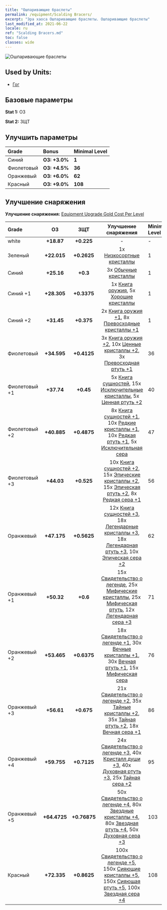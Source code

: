 ```yaml
---
title: "Ошпаривающие браслеты"
permalink: /equipment/Scalding Bracers/
excerpt: "Эра хаоса Ошпаривающие браслеты. Ошпаривающие браслеты"
last_modified_at: 2021-06-22
locale: ru
ref: "Scalding Bracers.md"
toc: false
classes: wide
---
```


  ![Ошпаривающие браслеты](/images/e/e_5024.png)

## Used by Units:

* [Гог](/ru/units/Gog/) 


## Базовые параметры
 **Stat 1:** ОЗ

 **Stat 2:** ЗЩТ

## Улучшить параметры

  |     Grade    |   Bonus | Minimal Level | 
  |:-------------|:--------|:--------------| 
  | Синий | **ОЗ: +3.0%** | **1** | 
  | Фиолетовый | **ОЗ: +4.5%** | **36** | 
  | Оранжевый | **ОЗ: +6.0%** | **62** | 
  | Красный | **ОЗ: +9.0%** | **108** | 


## Улучшение снаряжения
 **Улучшение снаряжения:** [Equipment Upgrade Gold Cost Per Level](/equipment/EquipmentUpgradeCostPerLevel/) 

  |          Grade      | ОЗ | ЗЩТ | Улучшение снаряжения | Minimal Level |
  |:--------------------|:---------:|:---------:|:----------------:|:--------------|
  | white | **+18.87** | **+0.225** | - | - |
  | Зеленый | **+22.015** | **+0.2625** | 1x [Низкосортные кристаллы](/ItemsRU/mat_5/) | 1 |
  | Синий | **+25.16** | **+0.3** | 3x [Обычные кристаллы](/ItemsRU/mat_11/) | 1 |
  | Синий +1 | **+28.305** | **+0.3375** | 1x [Книга оружия](/ItemsRU/mat_18/), 5x [Хорошие кристаллы](/ItemsRU/mat_17/) | 1 |
  | Синий +2 | **+31.45** | **+0.375** | 2x [Книга оружия +1](/ItemsRU/mat_25/), 8x [Превосходные кристаллы +1](/ItemsRU/mat_24/) | 1 |
  | Фиолетовый | **+34.595** | **+0.4125** | 3x [Книга оружия +2](/ItemsRU/mat_32/), 10x [Ценные кристаллы +2](/ItemsRU/mat_31/), 3x [Превосходная ртуть +1](/ItemsRU/mat_21/) | 36 |
  | Фиолетовый +1 | **+37.74** | **+0.45** | 5x [Книга сущностей](/ItemsRU/mat_39/), 15x [Исключительные кристаллы](/ItemsRU/mat_38/), 5x [Ценная ртуть +2](/ItemsRU/mat_28/) | 40 |
  | Фиолетовый +2 | **+40.885** | **+0.4875** | 8x [Книга сущностей +1](/ItemsRU/mat_46/), 10x [Редкие кристаллы +1](/ItemsRU/mat_45/), 10x [Редкая ртуть +1](/ItemsRU/mat_42/), 5x [Исключительная сера](/ItemsRU/mat_36/) | 47 |
  | Фиолетовый +3 | **+44.03** | **+0.525** | 10x [Книга сущностей +2](/ItemsRU/mat_53/), 15x [Эпические кристаллы +2](/ItemsRU/mat_52/), 15x [Эпическая ртуть +2](/ItemsRU/mat_49/), 8x [Редкая сера +1](/ItemsRU/mat_43/) | 56 |
  | Оранжевый | **+47.175** | **+0.5625** | 12x [Книга сущностей +3](/ItemsRU/mat_60/), 18x [Легендарные кристаллы +3](/ItemsRU/mat_59/), 18x [Легендарная ртуть +3](/ItemsRU/mat_56/), 10x [Эпическая сера +2](/ItemsRU/mat_50/) | 62 |
  | Оранжевый +1 | **+50.32** | **+0.6** | 15x [Свидетельство о легенде](/ItemsRU/mat_67/), 25x [Мифические кристаллы](/ItemsRU/mat_66/), 25x [Мифическая ртуть](/ItemsRU/mat_63/), 12x [Легендарная сера +3](/ItemsRU/mat_57/) | 71 |
  | Оранжевый +2 | **+53.465** | **+0.6375** | 18x [Свидетельство о легенде +1](/ItemsRU/mat_74/), 30x [Вечные кристаллы +1](/ItemsRU/mat_73/), 30x [Вечная ртуть +1](/ItemsRU/mat_70/), 15x [Мифическая сера](/ItemsRU/mat_64/) | 76 |
  | Оранжевый +3 | **+56.61** | **+0.675** | 21x [Свидетельство о легенде +2](/ItemsRU/mat_81/), 35x [Тайные кристаллы +2](/ItemsRU/mat_80/), 35x [Тайная ртуть +2](/ItemsRU/mat_77/), 18x [Вечная сера +1](/ItemsRU/mat_71/) | 86 |
  | Оранжевый +4 | **+59.755** | **+0.7125** | 24x [Свидетельство о легенде +3](/ItemsRU/mat_88/), 40x [Кристалл души +3](/ItemsRU/mat_87/), 40x [Духовная ртуть +3](/ItemsRU/mat_84/), 25x [Тайная сера +2](/ItemsRU/mat_78/) | 95 |
  | Оранжевый +5 | **+64.4725** | **+0.76875** | 50x [Свидетельство о легенде +4](/ItemsRU/mat_95/), 80x [Звездные кристаллы +4](/ItemsRU/mat_94/), 80x [Звездная ртуть +4](/ItemsRU/mat_91/), 50x [Духовная сера +3](/ItemsRU/mat_85/) | 103 |
  | Красный | **+72.335** | **+0.8625** | 100x [Свидетельство о легенде +5](/ItemsRU/mat_102/), 150x [Сияющие кристаллы +5](/ItemsRU/mat_101/), 150x [Сияющая ртуть +5](/ItemsRU/mat_98/), 100x [Звездная сера +4](/ItemsRU/mat_92/) | 108 |

